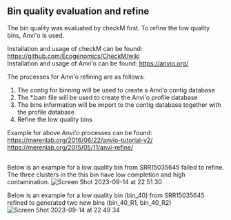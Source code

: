 ## Bin quality evaluation and refine
The bin quality was evaluated by checkM first. To refine the low quality bins, Anvi'o is used.

  Installation and usage of checkM can be found: https://github.com/Ecogenomics/CheckM/wiki  
  Installation and usage of Anvi'o can be found: https://anvio.org/

The processes for Anvi'o refining are as follows:

1. The contig for binning will be used to create a Anvi'o contig database
2. The *.bam file will be used to create the Anvi'o profile database
3. The bins information will be import to the contig database together with the profile database
4. Refine the low quality bins

Example for above Anvi'o processes can be found:  
  https://merenlab.org/2016/06/22/anvio-tutorial-v2/    
  https://merenlab.org/2015/05/11/anvi-refine/

## 
Below is an example for a low quality bin from SRR15035645 failed to refine. The three clusters in the this bin have low completion and high contamination.
![Screen Shot 2023-09-14 at 22 51 30](https://github.com/danghongyu/Workflow_for_genome_resolved_analysis/assets/77089121/e243e4a4-8dd6-44da-9b56-5cb072179950)


Below is an example for a low quality bin (bin_40) from SRR15035645 refined to generated two new bins (bin_40_R1, bin_40_R2)
![Screen Shot 2023-09-14 at 22 49 34](https://github.com/danghongyu/Workflow_for_genome_resolved_analysis/assets/77089121/57a8ed09-b0e8-4d10-8f08-72dba855c9ac)


